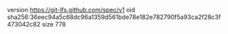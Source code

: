 version https://git-lfs.github.com/spec/v1
oid sha256:36eec94a5c68dc96a1359d561bde78e182e782790f5a93ca2f28c3f473042c82
size 778

